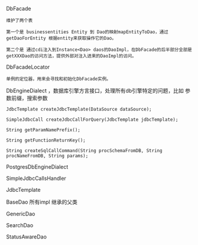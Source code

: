

DbFacade

    维护了两个表
    
    第一个是 businessentities Entity 到 Dao的映射mapEntityToDao，通过getDaoForEntity 根据entity来获取操作它的Dao。
    
    第二个是 通过cdi注入到Instance<Dao> daos的DaoImpl，在DbFacade的后半部分全部是 getXXXDao的访问方法，提供外部对注入进来的DaoImpl的访问。
    


DbFacadeLocator
    
    单例的定位器，用来会寻找和初始化DbFacade实例。


DbEngineDialect ，数据库引擎方言接口，处理所有db引擎特定的问题，比如 参数前缀，搜索参数
    

    JdbcTemplate createJdbcTemplate(DataSource dataSource);    

    SimpleJdbcCall createJdbcCallForQuery(JdbcTemplate jdbcTemplate);

    String getParamNamePrefix();

    String getFunctionReturnKey();

    String createSqlCallCommand(String procSchemaFromDB, String procNameFromDB, String params);



PostgresDbEngineDialect

SimpleJdbcCallsHandler

JdbcTemplate

BaseDao   所有impl 继承的父类

GenericDao

SearchDao

StatusAwareDao